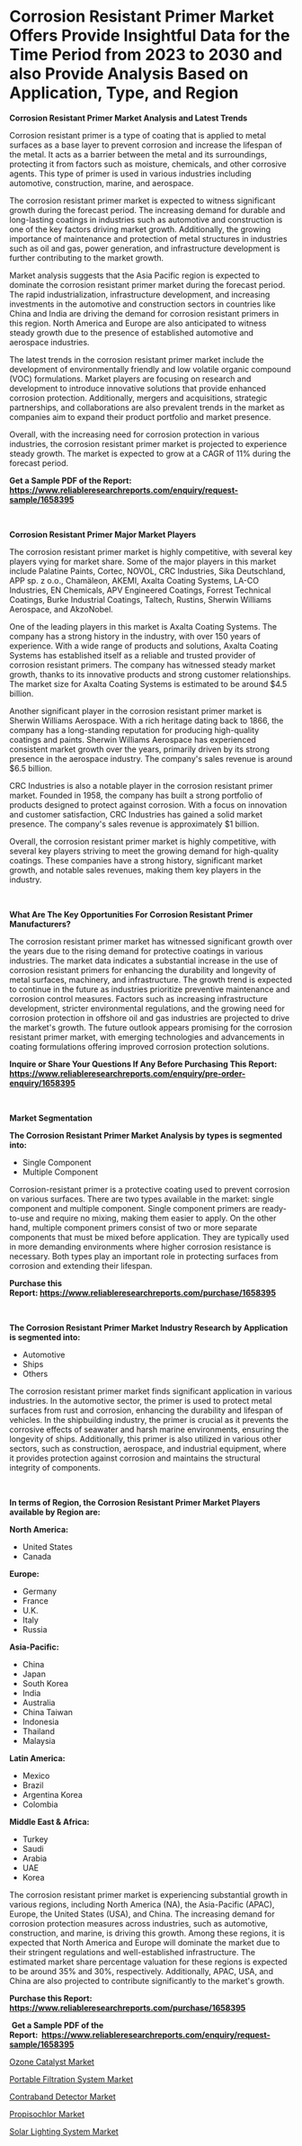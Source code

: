 <p><h1>Corrosion Resistant Primer Market Offers Provide Insightful Data for the Time Period from 2023 to 2030 and also Provide Analysis Based on Application, Type, and Region</h1></p><p><strong>Corrosion Resistant Primer Market Analysis and Latest Trends</strong></p>
<p><p>Corrosion resistant primer is a type of coating that is applied to metal surfaces as a base layer to prevent corrosion and increase the lifespan of the metal. It acts as a barrier between the metal and its surroundings, protecting it from factors such as moisture, chemicals, and other corrosive agents. This type of primer is used in various industries including automotive, construction, marine, and aerospace.</p><p>The corrosion resistant primer market is expected to witness significant growth during the forecast period. The increasing demand for durable and long-lasting coatings in industries such as automotive and construction is one of the key factors driving market growth. Additionally, the growing importance of maintenance and protection of metal structures in industries such as oil and gas, power generation, and infrastructure development is further contributing to the market growth.</p><p>Market analysis suggests that the Asia Pacific region is expected to dominate the corrosion resistant primer market during the forecast period. The rapid industrialization, infrastructure development, and increasing investments in the automotive and construction sectors in countries like China and India are driving the demand for corrosion resistant primers in this region. North America and Europe are also anticipated to witness steady growth due to the presence of established automotive and aerospace industries.</p><p>The latest trends in the corrosion resistant primer market include the development of environmentally friendly and low volatile organic compound (VOC) formulations. Market players are focusing on research and development to introduce innovative solutions that provide enhanced corrosion protection. Additionally, mergers and acquisitions, strategic partnerships, and collaborations are also prevalent trends in the market as companies aim to expand their product portfolio and market presence.</p><p>Overall, with the increasing need for corrosion protection in various industries, the corrosion resistant primer market is projected to experience steady growth. The market is expected to grow at a CAGR of 11% during the forecast period.</p></p>
<p><strong>Get a Sample PDF of the Report:&nbsp; <a href="https://www.reliableresearchreports.com/enquiry/request-sample/1658395">https://www.reliableresearchreports.com/enquiry/request-sample/1658395</a></strong></p>
<p>&nbsp;</p>
<p><strong>Corrosion Resistant Primer Major Market Players</strong></p>
<p><p>The corrosion resistant primer market is highly competitive, with several key players vying for market share. Some of the major players in this market include Palatine Paints, Cortec, NOVOL, CRC Industries, Sika Deutschland, APP sp. z o.o., Chamäleon, AKEMI, Axalta Coating Systems, LA-CO Industries, EN Chemicals, APV Engineered Coatings, Forrest Technical Coatings, Burke Industrial Coatings, Taltech, Rustins, Sherwin Williams Aerospace, and AkzoNobel.</p><p>One of the leading players in this market is Axalta Coating Systems. The company has a strong history in the industry, with over 150 years of experience. With a wide range of products and solutions, Axalta Coating Systems has established itself as a reliable and trusted provider of corrosion resistant primers. The company has witnessed steady market growth, thanks to its innovative products and strong customer relationships. The market size for Axalta Coating Systems is estimated to be around $4.5 billion.</p><p>Another significant player in the corrosion resistant primer market is Sherwin Williams Aerospace. With a rich heritage dating back to 1866, the company has a long-standing reputation for producing high-quality coatings and paints. Sherwin Williams Aerospace has experienced consistent market growth over the years, primarily driven by its strong presence in the aerospace industry. The company's sales revenue is around $6.5 billion.</p><p>CRC Industries is also a notable player in the corrosion resistant primer market. Founded in 1958, the company has built a strong portfolio of products designed to protect against corrosion. With a focus on innovation and customer satisfaction, CRC Industries has gained a solid market presence. The company's sales revenue is approximately $1 billion.</p><p>Overall, the corrosion resistant primer market is highly competitive, with several key players striving to meet the growing demand for high-quality coatings. These companies have a strong history, significant market growth, and notable sales revenues, making them key players in the industry.</p></p>
<p>&nbsp;</p>
<p><strong>What Are The Key Opportunities For Corrosion Resistant Primer Manufacturers?</strong></p>
<p><p>The corrosion resistant primer market has witnessed significant growth over the years due to the rising demand for protective coatings in various industries. The market data indicates a substantial increase in the use of corrosion resistant primers for enhancing the durability and longevity of metal surfaces, machinery, and infrastructure. The growth trend is expected to continue in the future as industries prioritize preventive maintenance and corrosion control measures. Factors such as increasing infrastructure development, stricter environmental regulations, and the growing need for corrosion protection in offshore oil and gas industries are projected to drive the market's growth. The future outlook appears promising for the corrosion resistant primer market, with emerging technologies and advancements in coating formulations offering improved corrosion protection solutions.</p></p>
<p><strong>Inquire or Share Your Questions If Any Before Purchasing This Report: <a href="https://www.reliableresearchreports.com/enquiry/pre-order-enquiry/1658395">https://www.reliableresearchreports.com/enquiry/pre-order-enquiry/1658395</a></strong></p>
<p>&nbsp;</p>
<p><strong>Market Segmentation</strong></p>
<p><strong>The Corrosion Resistant Primer Market Analysis by types is segmented into:</strong></p>
<p><ul><li>Single Component</li><li>Multiple Component</li></ul></p>
<p><p>Corrosion-resistant primer is a protective coating used to prevent corrosion on various surfaces. There are two types available in the market: single component and multiple component. Single component primers are ready-to-use and require no mixing, making them easier to apply. On the other hand, multiple component primers consist of two or more separate components that must be mixed before application. They are typically used in more demanding environments where higher corrosion resistance is necessary. Both types play an important role in protecting surfaces from corrosion and extending their lifespan.</p></p>
<p><strong>Purchase this Report:&nbsp;<a href="https://www.reliableresearchreports.com/purchase/1658395">https://www.reliableresearchreports.com/purchase/1658395</a></strong></p>
<p>&nbsp;</p>
<p><strong>The Corrosion Resistant Primer Market Industry Research by Application is segmented into:</strong></p>
<p><ul><li>Automotive</li><li>Ships</li><li>Others</li></ul></p>
<p><p>The corrosion resistant primer market finds significant application in various industries. In the automotive sector, the primer is used to protect metal surfaces from rust and corrosion, enhancing the durability and lifespan of vehicles. In the shipbuilding industry, the primer is crucial as it prevents the corrosive effects of seawater and harsh marine environments, ensuring the longevity of ships. Additionally, this primer is also utilized in various other sectors, such as construction, aerospace, and industrial equipment, where it provides protection against corrosion and maintains the structural integrity of components.</p></p>
<p>&nbsp;</p>
<p><strong>In terms of Region, the Corrosion Resistant Primer Market Players available by Region are:</strong></p>
<p>
    <p> <strong> North America: </strong>
        <ul>
            <li>United States</li>
            <li>Canada</li>
        </ul>
        </p> 
    <p> <strong> Europe: </strong>
        <ul>
            <li>Germany</li>
            <li>France</li>
            <li>U.K.</li>
            <li>Italy</li>
            <li>Russia</li>
        </ul>
        </p> 
    <p> <strong> Asia-Pacific: </strong>
        <ul>
            <li>China</li>
            <li>Japan</li>
            <li>South Korea</li>
            <li>India</li>
            <li>Australia</li>
            <li>China Taiwan</li>
            <li>Indonesia</li>
            <li>Thailand</li>
            <li>Malaysia</li>
        </ul>
        </p> 
    <p> <strong> Latin America: </strong>
        <ul>
            <li>Mexico</li>
            <li>Brazil</li>
            <li>Argentina Korea</li>
            <li>Colombia</li>
        </ul>
        </p> 
    <p> <strong> Middle East & Africa: </strong>
        <ul>
            <li>Turkey</li>
            <li>Saudi</li>
            <li>Arabia</li>
            <li>UAE</li>
            <li>Korea</li>
        </ul>
    </p>
    </p>
<p><p>The corrosion resistant primer market is experiencing substantial growth in various regions, including North America (NA), the Asia-Pacific (APAC), Europe, the United States (USA), and China. The increasing demand for corrosion protection measures across industries, such as automotive, construction, and marine, is driving this growth. Among these regions, it is expected that North America and Europe will dominate the market due to their stringent regulations and well-established infrastructure. The estimated market share percentage valuation for these regions is expected to be around 35% and 30%, respectively. Additionally, APAC, USA, and China are also projected to contribute significantly to the market's growth.</p></p>
<p><strong>Purchase this Report: <a href="https://www.reliableresearchreports.com/purchase/1658395">https://www.reliableresearchreports.com/purchase/1658395</a></strong></p>
<p>&nbsp;<strong>Get a Sample PDF of the Report:&nbsp;&nbsp;<a href="https://www.reliableresearchreports.com/enquiry/request-sample/1658395">https://www.reliableresearchreports.com/enquiry/request-sample/1658395</a></strong></p>
<p><strong></strong></p>
<p><p><a href="https://github.com/rahu1502/Market-Research-Report-List-1/blob/main/ozone-catalyst-market.md">Ozone Catalyst Market</a></p><p><a href="https://medium.com/@slanecode210/portable-filtration-system-market-report-reveals-the-latest-trends-and-growth-opportunities-of-this-bf24d6eb51f1">Portable Filtration System Market</a></p><p><a href="https://medium.com/@helalkhan4512/contraband-detector-market-share-evolution-and-market-growth-trends-2023-2030-28ed11c79ce7">Contraband Detector Market</a></p><p><a href="https://github.com/rahu1501/Market-Research-Report-List-1/blob/main/propisochlor-market.md">Propisochlor Market</a></p><p><a href="https://medium.com/@dowodis7877/solar-lighting-system-market-size-reveals-the-best-marketing-channels-in-global-industry-fb38be68c365">Solar Lighting System Market</a></p></p>